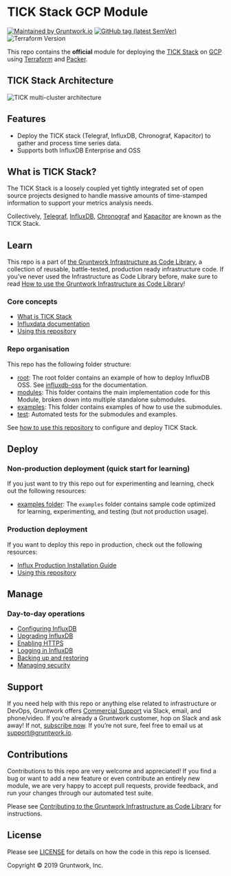 <!--
:type: service
:name: TICK Stack GCP
:description: Deploy the TICK stack (Telegraf, InfluxDB, Chronograf, Kapacitor) in GCP to gather and process time series data.
:icon: /_docs/tick-stack-gcp-icon.png
:category: Other data stores
:cloud: gcp
:tags: database, time-series
:license: open-source
:built-with: terraform, bash
-->
# TICK Stack GCP Module

[![Maintained by Gruntwork.io](https://img.shields.io/badge/maintained%20by-gruntwork.io-%235849a6.svg)](https://gruntwork.io/?ref=repo_google_influx)
[![GitHub tag (latest SemVer)](https://img.shields.io/github/tag/gruntwork-io/terraform-google-influx.svg?label=latest)](https://github.com/gruntwork-io/terraform-google-influx/releases/latest)
![Terraform Version](https://img.shields.io/badge/tf-%3E%3D0.12.0-blue.svg)

This repo contains the **official** module for deploying the [TICK Stack](https://www.influxdata.com/time-series-platform/) on [GCP](https://cloud.google.com/gcp/) using [Terraform](https://www.terraform.io/) and [Packer](https://www.packer.io/).

## TICK Stack Architecture

![TICK multi-cluster architecture](https://github.com/gruntwork-io/terraform-google-influx/blob/master/_docs/tick-multi-cluster-architecture.png?raw=true)

## Features

- Deploy the TICK stack (Telegraf, InfluxDB, Chronograf, Kapacitor) to gather and process time series data.
- Supports both InfluxDB Enterprise and OSS

## What is TICK Stack?

The TICK Stack is a loosely coupled yet tightly integrated set of open source projects designed to handle massive amounts of time-stamped information to support your metrics analysis needs.

Collectively, [Telegraf](https://github.com/influxdata/telegraf), [InfluxDB](https://github.com/influxdata/influxdb), [Chronograf](https://github.com/influxdata/chronograf) and [Kapacitor](https://github.com/influxdata/kapacitor) are known as the TICK Stack.

## Learn

This repo is a part of [the Gruntwork Infrastructure as Code Library](https://gruntwork.io/infrastructure-as-code-library/), a collection of reusable, battle-tested, production ready infrastructure code. If you’ve never used the Infrastructure as Code Library before, make sure to read [How to use the Gruntwork Infrastructure as Code Library](https://gruntwork.io/guides/foundations/how-to-use-gruntwork-infrastructure-as-code-library/)!

### Core concepts

- [What is TICK Stack](https://github.com/gruntwork-io/terraform-google-influx/blob/master/core-concepts.md#what-is-tick-stack)
- [Influxdata documentation](https://docs.influxdata.com/)
- [Using this repository](https://github.com/gruntwork-io/terraform-google-influx/blob/master/core-concepts.md#using-this-repository)

### Repo organisation

This repo has the following folder structure:

* [root](https://github.com/gruntwork-io/terraform-google-influx): The root folder contains an example of how to deploy InfluxDB OSS. See
  [influxdb-oss](https://github.com/gruntwork-io/terraform-google-influx/tree/master/examples/influxdb-oss) for the documentation.
* [modules](https://github.com/gruntwork-io/terraform-google-influx/tree/master/modules): This folder contains the main implementation code for this Module, broken down into multiple standalone submodules.
* [examples](https://github.com/gruntwork-io/terraform-google-influx/tree/master/examples): This folder contains examples of how to use the submodules.
* [test](https://github.com/gruntwork-io/terraform-google-influx/tree/master/test): Automated tests for the submodules and examples.

See [how to use this repository](https://github.com/gruntwork-io/terraform-google-influx/blob/master/core-concepts.md#using-this-repository) to configure and deploy TICK Stack.


## Deploy

### Non-production deployment (quick start for learning)

If you just want to try this repo out for experimenting and learning, check out the following resources:

- [examples folder](https://github.com/gruntwork-io/terraform-google-influx/blob/master/examples): The `examples` folder 
contains sample code optimized for learning, experimenting, and testing (but not production usage).

### Production deployment

If you want to deploy this repo in production, check out the following resources:

- [Influx Production Installation Guide](https://docs.influxdata.com/enterprise_influxdb/v1.7/install-and-deploy/production_installation/) 
- [Using this repository](https://github.com/gruntwork-io/terraform-google-influx/blob/master/core-concepts.md#using-this-repository)

## Manage

### Day-to-day operations

- [Configuring InfluxDB](https://docs.influxdata.com/influxdb/v1.7/administration/config/)
- [Upgrading InfluxDB](https://docs.influxdata.com/influxdb/v1.7/administration/upgrading/)
- [Enabling HTTPS](https://docs.influxdata.com/influxdb/v1.7/administration/https_setup/)
- [Logging in InfluxDB](https://docs.influxdata.com/influxdb/v1.7/administration/logs/)
- [Backing up and restoring](https://docs.influxdata.com/influxdb/v1.7/administration/backup_and_restore/)
- [Managing security](https://docs.influxdata.com/influxdb/v1.7/administration/security/)

## Support

If you need help with this repo or anything else related to infrastructure or DevOps, Gruntwork offers [Commercial Support](https://gruntwork.io/support/) via Slack, email, and phone/video. If you’re already a Gruntwork customer, hop on Slack and ask away! If not, [subscribe now](https://www.gruntwork.io/pricing/). If you’re not sure, feel free to email us at [support@gruntwork.io](mailto:support@gruntwork.io).

## Contributions

Contributions to this repo are very welcome and appreciated! If you find a bug or want to add a new feature or even contribute an entirely new module, we are very happy to accept pull requests, provide feedback, and run your changes through our automated test suite.

Please see [Contributing to the Gruntwork Infrastructure as Code Library](https://gruntwork.io/guides/foundations/how-to-use-gruntwork-infrastructure-as-code-library/#contributing-to-the-gruntwork-infrastructure-as-code-library) for instructions.

## License

Please see [LICENSE](https://github.com/gruntwork-io/terraform-google-influx/blob/master/LICENSE.txt) for details on how the code in this repo is licensed.

Copyright &copy; 2019 Gruntwork, Inc.
